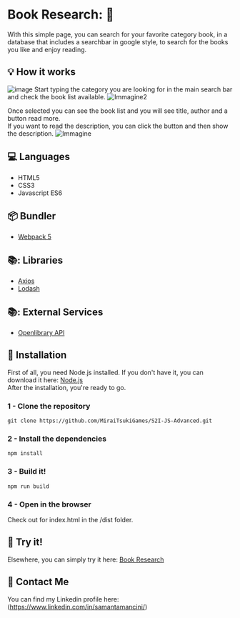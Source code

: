 # Book Research: 📖

With this simple page, you can search for your favorite category book, in a database that includes a searchbar in google style, to search for the books you like and enjoy reading.

## :bulb: How it works

![image](https://github.com/MiraiTsukiGames/S2I-JS-Advanced/assets/118011618/993da829-bf2d-4d20-b583-30f87903371e)
Start typing the category you are looking for in the main search bar and check the book list available.
![Immagine2](https://github.com/MiraiTsukiGames/S2I-JS-Advanced/assets/118011618/c6a3f795-9d6f-4ce1-8fc2-2f216bafc4e2)

Once selected you can see the book list and you will see title, author and a button read more.<br>
If you want to read the description, you can click the button and then show the description.
![Immagine](https://github.com/MiraiTsukiGames/S2I-JS-Advanced/assets/118011618/7de52258-88e4-43aa-8b83-f9a4cfa5ec3c)

## :computer: Languages

- HTML5
- CSS3
- Javascript ES6

## :package: Bundler

- [Webpack 5](https://webpack.js.org/)

## 📚: Libraries

- [Axios](https://axios-http.com)
- [Lodash](https://lodash.com)

## 📚: External Services

- [Openlibrary API](https://openlibrary.org/developers/api)

## :floppy_disk: Installation

First of all, you need Node.js installed.
If you don't have it, you can download it here:
[Node.js](https://nodejs.org/it/download/)<br>
After the installation, you're ready to go.

### 1 - Clone the repository

`git clone https://github.com/MiraiTsukiGames/S2I-JS-Advanced.git`

### 2 - Install the dependencies

`npm install`

### 3 - Build it!

`npm run build`

### 4 - Open in the browser

Check out for index.html in the /dist folder.

## 📱 Try it!

Elsewhere, you can simply try it here:
[Book Research](https://bookresearch.netlify.app/)

## :e-mail: Contact Me

You can find my Linkedin profile here: (https://www.linkedin.com/in/samantamancini/)
